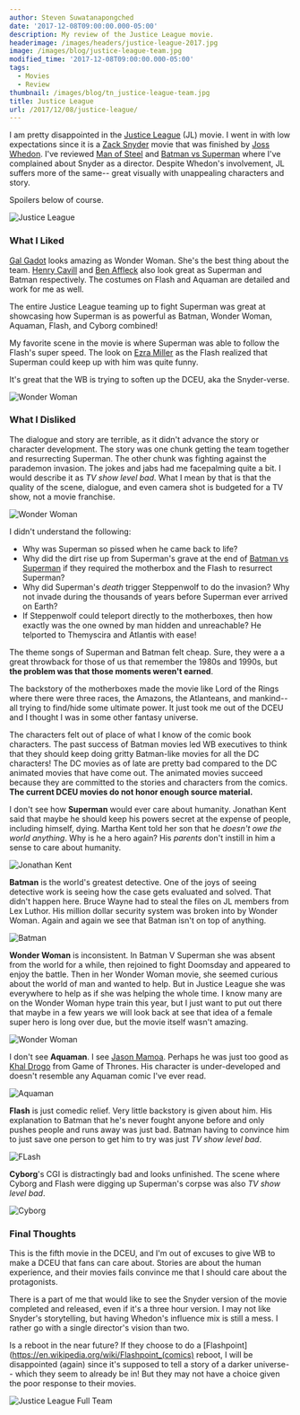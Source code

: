 ```yaml
---
author: Steven Suwatanapongched
date: '2017-12-08T09:00:00.000-05:00'
description: My review of the Justice League movie.
headerimage: /images/headers/justice-league-2017.jpg
image: /images/blog/justice-league-team.jpg
modified_time: '2017-12-08T09:00:00.000-05:00'
tags:
  - Movies
  - Review
thumbnail: /images/blog/tn_justice-league-team.jpg
title: Justice League
url: /2017/12/08/justice-league/
---
```



I am pretty disappointed in the [Justice League](http://www.imdb.com/title/tt0974015/) (JL) movie. I went in with low expectations since it is a [Zack Snyder](http://www.imdb.com/name/nm0811583/) movie that was finished by [Joss Whedon](http://www.imdb.com/name/nm0923736/). I've reviewed [Man of Steel](/2013/06/man-of-steel-review) and [Batman vs Superman](/2016/03/batman-v-superman-dawn-of-justice-review) where I've complained about Snyder as a director. Despite Whedon's involvement, JL suffers more of the same-- great visually with unappealing characters and story.

Spoilers below of course.

![Justice League](/images/blog/justice-league-team.jpg)

### What I Liked

[Gal Gadot](http://www.imdb.com/name/nm2933757/) looks amazing as Wonder Woman. She's the best thing about the team. [Henry Cavill](http://www.imdb.com/name/nm0147147/) and [Ben Affleck](http://www.imdb.com/name/nm0000255/) also look great as Superman and Batman respectively. The costumes on Flash and Aquaman are detailed and work for me as well.

The entire Justice League teaming up to fight Superman was great at showcasing how Superman is as powerful as Batman, Wonder Woman, Aquaman, Flash, and Cyborg combined!

My favorite scene in the movie is where Superman was able to follow the Flash's super speed. The look on [Ezra Miller](http://www.imdb.com/name/nm3009232/) as the Flash realized that Superman could keep up with him was quite funny.

It's great that the WB is trying to soften up the DCEU, aka the Snyder-verse.

![Wonder Woman](/images/blog/justice-league-wonder-woman.jpg)

### What I Disliked

The dialogue and story are terrible, as it didn't advance the story or character development. The story was one chunk getting the team together and resurrecting Superman. The other chunk was fighting against the parademon invasion. The jokes and jabs had me facepalming quite a bit. I would describe it as *TV show level bad*. What I mean by that is that the quality of the scene, dialogue, and even camera shot is budgeted for a TV show, not a movie franchise.

![Wonder Woman](/images/blog/justice-league-wonder-woman-whedon.jpg)

I didn't understand the following:

* Why was Superman so pissed when he came back to life?
* Why did the dirt rise up from Superman's grave at the end of [Batman vs Superman](http://www.imdb.com/title/tt2975590/) if they required the motherbox and the Flash to resurrect Superman?
* Why did Superman's *death* trigger Steppenwolf to do the invasion? Why not invade during the thousands of years before Superman ever arrived on Earth?
* If Steppenwolf could teleport directly to the motherboxes, then how exactly was the one owned by man hidden and unreachable? He telported to Themyscira and Atlantis with ease!

The theme songs of Superman and Batman felt cheap. Sure, they were a a great throwback for those of us that remember the 1980s and 1990s, but **the problem was that those moments weren't earned**.

The backstory of the motherboxes made the movie like Lord of the Rings where there were three races, the Amazons, the Atlanteans, and mankind-- all trying to find/hide some ultimate power. It just took me out of the DCEU and I thought I was in some other fantasy universe.

The characters felt out of place of what I know of the comic book characters. The past success of Batman movies led WB executives to think that they should keep doing gritty Batman-like movies for all the DC characters! The DC movies as of late are pretty bad compared to the DC animated movies that have come out. The animated movies succeed because they are committed to the stories and characters from the comics. **The current DCEU movies do not honor enough source material.**

I don't see how **Superman** would ever care about humanity. Jonathan Kent said that maybe he should keep his powers secret at the expense of people, including himself, dying. Martha Kent told her son that he *doesn't owe the world anything*. Why is he a hero again? His *parents* don't instill in him a sense to care about humanity.

![Jonathan Kent](/images/blog/man-of-steel-jonathan-kent.jpg)

**Batman** is the world's greatest detective. One of the joys of seeing detective work is seeing how the case gets evaluated and solved. That didn't happen here. Bruce Wayne had to steal the files on JL members from Lex Luthor. His million dollar security system was broken into by Wonder Woman. Again and again we see that Batman isn't on top of anything.

![Batman](/images/blog/justice-league-batman-black.jpg)

**Wonder Woman** is inconsistent. In Batman V Superman she was absent from the world for a while, then rejoined to fight Doomsday and appeared to enjoy the battle. Then in her Wonder Woman movie, she seemed curious about the world of man and wanted to help. But in Justice League she was everywhere to help as if she was helping the whole time. I know many are on the Wonder Woman hype train this year, but I just want to put out there that maybe in a few years we will look back at see that idea of a female super hero is long over due, but the movie itself wasn't amazing.

![Wonder Woman](/images/blog/justice-league-wonder-woman-black.jpg)

I don't see **Aquaman**. I see [Jason Mamoa](http://www.imdb.com/name/nm0597388/). Perhaps he was just too good as [Khal Drogo](https://en.wikipedia.org/wiki/Khal_Drogo) from Game of Thrones. His character is under-developed and doesn't resemble any Aquaman comic I've ever read.

![Aquaman](/images/blog/justice-league-aquaman-black.jpg)

**Flash** is just comedic relief. Very little backstory is given about him. His explanation to Batman that he's never fought anyone before and only pushes people and runs away was just bad. Batman having to convince him to just save one person to get him to try was just *TV show level bad*.

![FLash](/images/blog/justice-league-flash-black.jpg)

**Cyborg**'s CGI is distractingly bad and looks unfinished. The scene where Cyborg and Flash were digging up Superman's corpse was also *TV show level bad*.

![Cyborg](/images/blog/justice-league-cyborg-black.jpg)

### Final Thoughts

This is the fifth movie in the DCEU, and I'm out of excuses to give WB to make a DCEU that fans can care about. Stories are about the human experience, and their movies fails convince me that I should care about the protagonists.

There is a part of me that would like to see the Snyder version of the movie completed and released, even if it's a three hour version. I may not like Snyder's storytelling, but having Whedon's influence mix is still a mess. I rather go with a single director's vision than two.

Is a reboot in the near future? If they choose to do a [Flashpoint](https://en.wikipedia.org/wiki/Flashpoint_(comics) reboot, I will be disappointed (again) since it's supposed to tell a story of a darker universe-- which they seem to already be in! But they may not have a choice given the poor response to their movies.

![Justice League Full Team](/images/blog/justice-league-full-team.jpg)